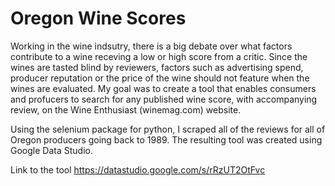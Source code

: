 # Oregon Wine Scores

Working in the wine indsutry, there is a big debate over what factors contribute to a wine receving a low or high score from a critic. Since the wines are tasted blind by reviewers, factors such as advertising spend, producer reputation or the price of the wine should not feature when the wines are evaluated. My goal was to create a tool that enables consumers and profucers to search for any published wine score, with accompanying review, on the Wine Enthusiast (winemag.com) website. 

Using the selenium package for python, I scraped all of the reviews for all of Oregon producers going back to 1989. The resulting tool was created using Google Data Studio. 

Link to the tool
https://datastudio.google.com/s/rRzUT2OtFvc
